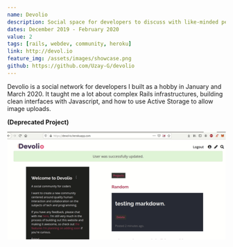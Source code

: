 ```yaml
---
name: Devolio
description: Social space for developers to discuss with like-minded people and share their creations.
dates: December 2019 - February 2020
value: 2
tags: [rails, webdev, community, heroku]
link: http://devol.io
feature_img: /assets/images/showcase.png
github: https://github.com/Uzay-G/devolio
---
```


Devolio is a social network for developers I built as a hobby in January and March 2020. It taught me a lot about complex Rails infrastructures, building clean interfaces with Javascript, and how to use Active Storage to allow image uploads.

**(Deprecated Project)**

![devolio demo](/assets/images/devolio.gif)

